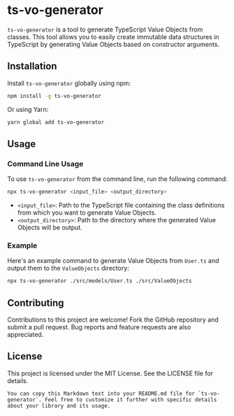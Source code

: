 # ts-vo-generator

`ts-vo-generator` is a tool to generate TypeScript Value Objects from classes. This tool allows you to easily create immutable data structures in TypeScript by generating Value Objects based on constructor arguments.

## Installation

Install `ts-vo-generator` globally using npm:

```bash
npm install -g ts-vo-generator
```

Or using Yarn:
```bash
yarn global add ts-vo-generator
```

## Usage
### Command Line Usage
To use `ts-vo-generator` from the command line, run the following command:
```bash
npx ts-vo-generator <input_file> <output_directory>
```

 - `<input_file>`: Path to the TypeScript file containing the class definitions from which you want to generate Value Objects.
 - `<output_directory>`: Path to the directory where the generated Value Objects will be output.

### Example
Here's an example command to generate Value Objects from `User.ts` and output them to the `ValueObjects` directory:
```bash
npx ts-vo-generator ./src/models/User.ts ./src/ValueObjects
```

## Contributing
Contributions to this project are welcome! Fork the GitHub repository and submit a pull request. Bug reports and feature requests are also appreciated.

## License
This project is licensed under the MIT License. See the LICENSE file for details.
```
You can copy this Markdown text into your README.md file for `ts-vo-generator`. Feel free to customize it further with specific details about your library and its usage.
```

